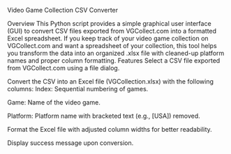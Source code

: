 Video Game Collection CSV Converter

Overview
This Python script provides a simple graphical user interface (GUI) to convert CSV files exported from VGCollect.com into a formatted Excel spreadsheet. If you keep track of your video game collection on VGCollect.com and want a spreadsheet of your collection, this tool helps you transform the data into an organized .xlsx file with cleaned-up platform names and proper column formatting.
Features
Select a CSV file exported from VGCollect.com using a file dialog.

Convert the CSV into an Excel file (VGCollection.xlsx) with the following columns:
Index: Sequential numbering of games.

Game: Name of the video game.

Platform: Platform name with bracketed text (e.g., [USA]) removed.

Format the Excel file with adjusted column widths for better readability.

Display success message upon conversion.
